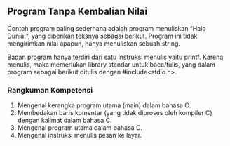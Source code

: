 ## Program Tanpa Kembalian Nilai 
Contoh program paling sederhana adalah program menuliskan “Halo Dunia!“, yang diberikan teksnya sebagai berikut. Program ini tidak mengirimkan nilai apapun, hanya menuliskan sebuah string.

Badan program hanya terdiri dari satu instruksi menulis yaitu printf. Karena menulis, maka memerlukan library standar untuk baca/tulis, yang dalam program sebagai berikut ditulis dengan #include<stdio.h>.

### Rangkuman Kompetensi
1. Mengenal kerangka program utama (main) dalam bahasa C.
2. Membedakan baris komentar (yang tidak diproses oleh kompiler C) dengan kalimat dalam bahasa C.
3. Mengenal program utama dalam bahasa C.
4. Mengenal instruksi menulis pesan ke layar.
